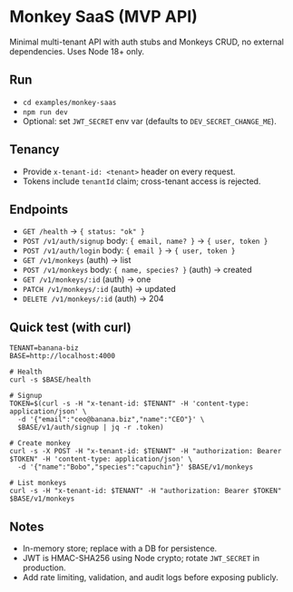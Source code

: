 # Monkey SaaS (MVP API)

Minimal multi-tenant API with auth stubs and Monkeys CRUD, no external dependencies. Uses Node 18+ only.

## Run

- `cd examples/monkey-saas`
- `npm run dev`
- Optional: set `JWT_SECRET` env var (defaults to `DEV_SECRET_CHANGE_ME`).

## Tenancy

- Provide `x-tenant-id: <tenant>` header on every request.
- Tokens include `tenantId` claim; cross-tenant access is rejected.

## Endpoints

- `GET /health` → `{ status: "ok" }`
- `POST /v1/auth/signup` body: `{ email, name? }` → `{ user, token }`
- `POST /v1/auth/login` body: `{ email }` → `{ user, token }`
- `GET /v1/monkeys` (auth) → list
- `POST /v1/monkeys` body: `{ name, species? }` (auth) → created
- `GET /v1/monkeys/:id` (auth) → one
- `PATCH /v1/monkeys/:id` (auth) → updated
- `DELETE /v1/monkeys/:id` (auth) → 204

## Quick test (with curl)

```
TENANT=banana-biz
BASE=http://localhost:4000

# Health
curl -s $BASE/health

# Signup
TOKEN=$(curl -s -H "x-tenant-id: $TENANT" -H 'content-type: application/json' \
  -d '{"email":"ceo@banana.biz","name":"CEO"}' \
  $BASE/v1/auth/signup | jq -r .token)

# Create monkey
curl -s -X POST -H "x-tenant-id: $TENANT" -H "authorization: Bearer $TOKEN" -H 'content-type: application/json' \
  -d '{"name":"Bobo","species":"capuchin"}' $BASE/v1/monkeys

# List monkeys
curl -s -H "x-tenant-id: $TENANT" -H "authorization: Bearer $TOKEN" $BASE/v1/monkeys
```

## Notes

- In-memory store; replace with a DB for persistence.
- JWT is HMAC-SHA256 using Node crypto; rotate `JWT_SECRET` in production.
- Add rate limiting, validation, and audit logs before exposing publicly.

